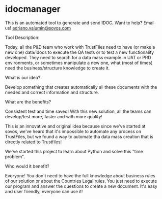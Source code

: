 # idocmanager


This is an automated tool to generate and send IDOC.
Want to help?
Email us!
adriano.valumin@sovos.com


Tool Description:

Today, all the P&D team who work with TrustFiles need to have (or make a new one) data/idocs to execute the QA tests or to test a new functionality developed.
They need to search for a data mass example in UAT or PRD environments, or sometimes manipulate a new one, what (most of times) need the business/structure knowledge to create it.



What is our idea?



Develop something that creates automatically all these documents with the needed and correct information and structure.




What are the benefits?



Consistent test and time saved!
With this new solution, all the teams can develop/test more, faster and with more quality!



This is an innovative and original idea because since we've started at sovos, we've heard that it's impossible to automate any process on TrustFiles, but we found a way to automate tha data mass creation that is directly related to Trustfiles!




We've started this project to learn about Python and solve this "time problem".




Who would it benefit?



Everyone!
You don't need to have the full knowledge about business rules of our solution or about the Countries Legal rules.
You just need to execute our program and answer the questions to create a new document. It's easy and user friendly, everyone can use it!